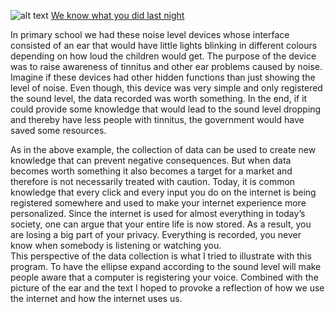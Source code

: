 ![alt text](øre.PNG "listening ear")
[We know what you did last night](https://rawgit.com/hele4924/mini-ex/master/mini_ex4/empty-example/index.html)

In primary school we had these noise level devices whose interface consisted of an ear that would have little lights blinking in different colours depending on how loud the children would get. The purpose of the device was to raise awareness of tinnitus and other ear problems caused by noise. 
Imagine if these devices had other hidden functions than just showing the level of noise. Even though, this device was very simple and only registered the sound level, the data recorded was worth something. In the end, if it could provide some knowledge that would lead to the sound level dropping and thereby have less people with tinnitus, the government would have saved some resources.  

As in the above example, the collection of data can be used to create new knowledge that can prevent negative consequences. But when data becomes worth something it also becomes a target for a market and therefore is not necessarily treated with caution.  Today, it is common knowledge that every click and every input you do on the internet is being registered somewhere and used to make your internet experience more personalized. Since the internet is used for almost everything in today’s society, one can argue that your entire life is now stored. As a result, you are losing a big part of your privacy. Everything is recorded, you never know when somebody is listening or watching you.  
This perspective of the data collection is what I tried to illustrate with this program. To have the ellipse expand according to the sound level will make people aware that a computer is registering your voice. Combined with the picture of the ear and the text I hoped to provoke a reflection of how we use the internet and how the internet uses us. 



